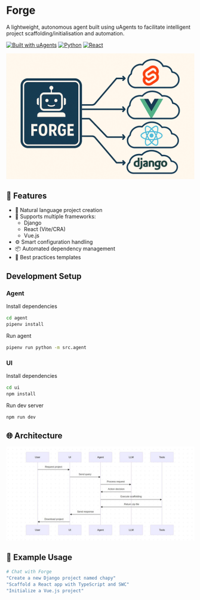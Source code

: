 # Forge

A lightweight, autonomous agent built using uAgents to facilitate intelligent project scaffolding/initialisation and automation.

[![Built with uAgents](https://img.shields.io/badge/Built%20with-uAgents-blue)](https://github.com/fetch-ai/uAgents)
[![Python](https://img.shields.io/badge/Python-3.11+-3776AB?logo=python&logoColor=white)](https://www.python.org/downloads/)
[![React](https://img.shields.io/badge/React-18.x-blue)](https://reactjs.org/)

![Forge Logo](assets/forge.jpg)

## 🚀 Features

- 🤖 Natural language project creation
- 🎯 Supports multiple frameworks:
  - Django
  - React (Vite/CRA)
  - Vue.js
- ⚙️ Smart configuration handling
- 📦 Automated dependency management
- 🔄 Best practices templates

## Development Setup

### Agent

Install dependencies

```bash
cd agent
pipenv install
```

Run agent

```bash
pipenv run python -m src.agent
```

### UI

Install dependencies

```bash
cd ui
npm install
```

Run dev server

```bash
npm run dev
```

## 🌐 Architecture

![Forge Logo](assets/sequence-diagram.jpg)

## 📝 Example Usage

```bash
# Chat with Forge
"Create a new Django project named chapy"
"Scaffold a React app with TypeScript and SWC"
"Initialize a Vue.js project"
```
